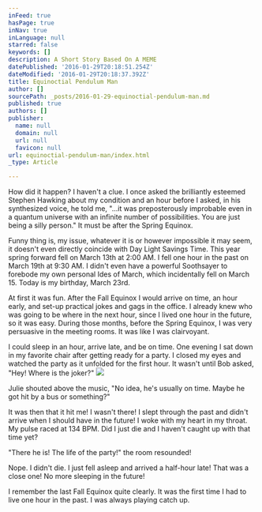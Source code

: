 ```yaml
---
inFeed: true
hasPage: true
inNav: true
inLanguage: null
starred: false
keywords: []
description: A Short Story Based On A MEME
datePublished: '2016-01-29T20:18:51.254Z'
dateModified: '2016-01-29T20:18:37.392Z'
title: Equinoctial Pendulum Man
author: []
sourcePath: _posts/2016-01-29-equinoctial-pendulum-man.md
published: true
authors: []
publisher:
  name: null
  domain: null
  url: null
  favicon: null
url: equinoctial-pendulum-man/index.html
_type: Article

---
```

How did it happen? I haven't a clue. I once asked the brilliantly esteemed Stephen Hawking about my condition and an hour before I asked, in his synthesized voice, he told me, "...it was preposterously improbable even in a quantum universe with an infinite number of possibilities. You are just being a silly person." It must be after the Spring Equinox.

Funny thing is, my issue, whatever it is or however impossible it may seem, it doesn't even directly coincide with Day Light Savings Time. This year spring forward fell on March 13th at 2:00 AM. I fell one hour in the past on March 19th at 9:30 AM. I didn't even have a powerful Soothsayer to forebode my own personal Ides of March, which incidentally fell on March 15\. Today is my birthday, March 23rd. 

At first it was fun. After the Fall Equinox I would arrive on time, an hour early, and set-up practical jokes and gags in the office. I already knew who was going to be where in the next hour, since I lived one hour in the future, so it was easy. During those months, before the Spring Equinox, I was very persuasive in the meeting rooms. It was like I was clairvoyant.

I could sleep in an hour, arrive late, and be on time. One evening I sat down in my favorite chair after getting ready for a party. I closed my eyes and watched the party as it unfolded for the first hour. It wasn't until Bob asked, "Hey! Where is the joker?"
![](https://the-grid-user-content.s3-us-west-2.amazonaws.com/9ee65e9d-5a54-45fa-8805-3786fdf75a5f.jpg)

Julie shouted above the music, "No idea, he's usually on time. Maybe he got hit by a bus or something?"

It was then that it hit me! I wasn't there! I slept through the past and didn't arrive when I should have in the future! I woke with my heart in my throat. My pulse raced at 134 BPM. Did I just die and I haven't caught up with that time yet?

"There he is! The life of the party!" the room resounded!

Nope. I didn't die. I just fell asleep and arrived a half-hour late! That was a close one! No more sleeping in the future!

I remember the last Fall Equinox quite clearly. It was the first time I had to live one hour in the past. I was always playing catch up.